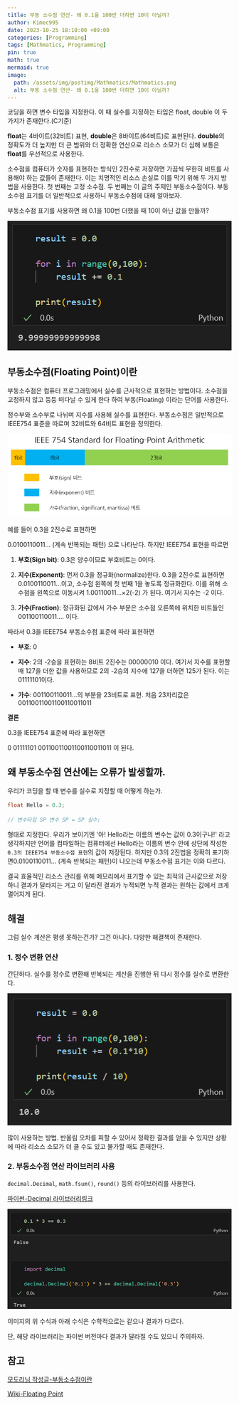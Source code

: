 ```yaml
---
title: 부동 소수점 연산- 왜 0.1을 100번 더하면 10이 아닐까?
author: Kimec995
date: 2023-10-25 18:10:00 +09:00
categories: [Programming]
tags: [Mathmatics, Programming]
pin: true
math: true
mermaid: true
image: 
  path: /assets/img/postimg/Mathmatics/Mathmatics.png
  alt: 부동 소수점 연산- 왜 0.1을 100번 더하면 10이 아닐까?
---
```


코딩을 하면 변수 타입을 지정한다. 이 때 실수를 지정하는 타입은 float, double 이 두 가지가 존재한다.(C기준)

**float**는 4바이트(32비트) 표현, **double**은 8바이트(64비트)로 표현된다. **double**의 정확도가 더 높지만 더 큰 범위와 더 정확한 연산으로 리소스 소모가 더 심해 보통은 **float**를 우선적으로 사용한다.

소수점을 컴퓨터가 숫자를 표현하는 방식인 2진수로 저장하면 가끔씩 무한히 비트를 사용해야 하는 값들이 존재한다. 이는 치명적인 리소스 손실로 이를 막기 위해 두 가지 방법을 사용한다. 첫 번째는 고정 소수점. 두 번째는 이 글의 주제인 부동소수점이다. 부동소수점 표기를 더 일반적으로 사용하니 부동소수점에 대해 알아보자.

부동소수점 표기를 사용하면 왜 0.1을 100번 더했을 때 10이 아닌 값을 만들까?

![image.png](\assets\img\postimg\Mathmatics\Floating_Point02.png)

## 부동소수점(Floating Point)이란

부동소수점은 컴퓨터 프로그래밍에서 실수를 근사적으로 표현하는 방법이다. 소수점을 고정하지 않고 둥둥 떠다닐 수 있게 한다 하여 부동(Floating) 이라는 단어를 사용한다.

정수부와 소수부로 나뉘며 지수를 사용해 실수를 표현한다. 부동소수점은 일반적으로 IEEE754 표준을 따르며 32비트와 64비트 표현을 정의한다. 

![image.png](\assets\img\postimg\Mathmatics\Floating_Point01.png)

예를 들어 0.3을 2진수로 표현하면

0.0100110011... (계속 반복되는 패턴) 으로 나타난다. 하지만 IEEE754 표현을 따르면

1. **부호(Sign bit)**: 0.3은 양수이므로 부호비트는 0이다.

2. **지수(Exponent)**: 먼저 0.3을 정규화(normalize)한다. 0.3을 2진수로 표현하면 0.0100110011...이고, 소수점 왼쪽에 첫 번째 1을 놓도록 정규화한다. 이를 위해 소수점을 왼쪽으로 이동시켜 1.00110011...×2(-2) 가 된다. 여기서 지수는 -2 이다.

3. **가수(Fraction)**: 정규화된 값에서 가수 부분은 소수점 오른쪽에 위치한 비트들인 001100110011.... 이다.

따라서 0.3을 IEEE754 부동소수점 표준에 따라 표현하면

- **부호**: 0

- **지수**: 2의 -2승을 표현하는 8비트 2진수는 00000010 이다. 여기서 지수를 표현할 때 127을 더한 값을 사용하므로 2의 -2승의 지수에 127을 더하면 125가 된다. 이는 01111101이다.

- **가수**: 001100110011...의 부분을 23비트로 표현. 처음 23자리값은 00110011001100110011011

**결론**

0.3을 IEEE754 표준에 따라 표현하면

0 01111101 00110011001100110011011 이 된다.

## 왜 부동소수점 연산에는 오류가 발생할까.

우리가 코딩을 할 때 변수를 실수로 지정할 때 어떻게 하는가.

```c++
float Hello = 0.3; 

// 변수타입 SP 변수 SP = SP 실수;

```

형태로 지정한다. 우리가 보이기엔 '아! Hello라는 이름의 변수는 값이 0.3이구나!' 라고 생각하지만 언어를 컴파일하는 컴퓨터에선 Hello라는 이름의 변수 안에 상단에 작성한 `0.3의 IEEE754 부동소수점 표현`의 값이 저장된다. 하지만 0.3의 2진법을 정확히 표기하면0.0100110011... (계속 반복되는 패턴)이 나오는데 부동소수점 표기는 이와 다르다. 

결국 효율적인 리소스 관리를 위해 메모리에서 표기할 수 있는 최적의 근사값으로 저장하니 결과가 달라지는 거고 이 달라진 결과가 누적되면 누적 결과는 원하는 값에서 크게 멀어지게 된다.

## 해결

그럼 실수 계산은 평생 못하는건가? 그건 아니다. 다양한 해결책이 존재한다.

### 1. 정수 변환 연산

간단하다. 실수를 정수로 변환해 반복되는 계산을 진행한 뒤 다시 정수를 실수로 변환한다.

![image.png](\assets\img\postimg\Mathmatics\Floating_Point03.png)

많이 사용하는 방법. 반올림 오차를 피할 수 있어서 정확한 결과를 얻을 수 있지만 상황에 따라 리소스 소모가 더 클 수도 있고 불가할 때도 존재한다.

### 2. 부동소수점 연산 라이브러리 사용

`decimal.Decimal`, `math.fsum()`, `round()` 등의 라이브러리를 사용한다.

[파이썬-Decimal 라이브러리링크](https://docs.python.org/ko/3/library/decimal.html)

![image.png](\assets\img\postimg\Mathmatics\Floating_Point04.png)

이미지의 위 수식과 아래 수식은 수학적으로는 같으나 결과가 다르다.

단, 해당 라이브러리는 파이썬 버전마다 결과가 달라질 수도 있으니 주의하자.


## 참고

[모도리님 작성글-부동소수점이란](https://steemit.com/kr/@modolee/floating-point)

[Wiki-Floating Point](https://en.wikipedia.org/wiki/Floating_Point)